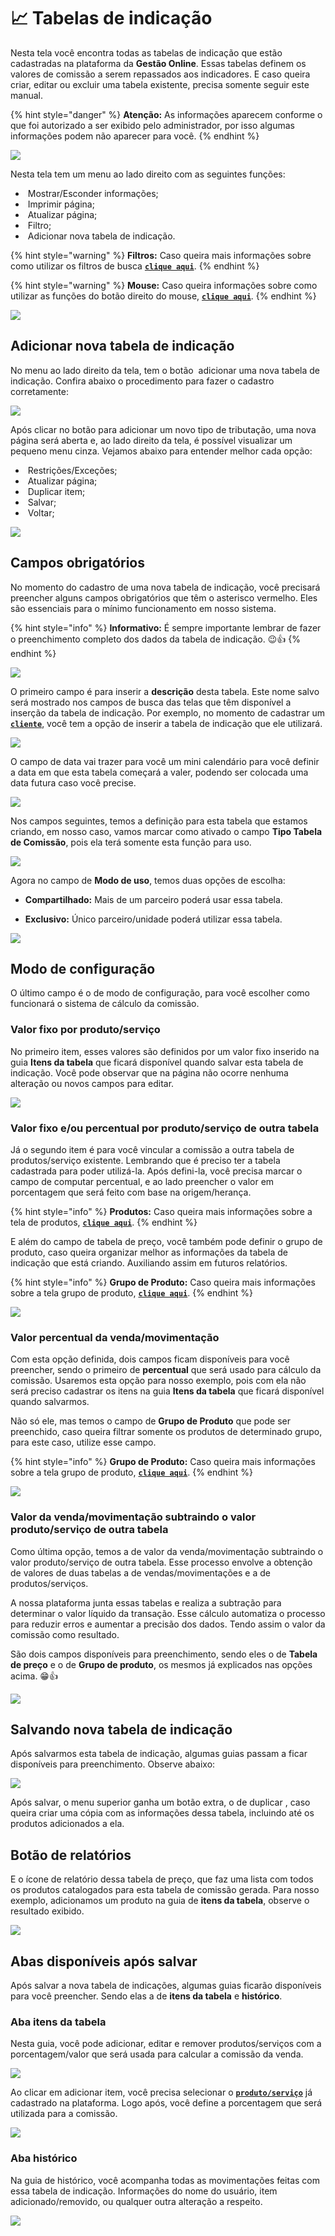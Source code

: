 # 📈 Tabelas de indicação

Nesta tela você encontra todas as tabelas de indicação que estão cadastradas na plataforma da **Gestão Online**. Essas tabelas definem os valores de comissão a serem repassados aos indicadores. E caso queira criar, editar ou excluir uma tabela existente, precisa somente seguir este manual.

{% hint style="danger" %}
**Atenção:** As informações aparecem conforme o que foi autorizado a ser exibido pelo administrador, por isso algumas informações podem não aparecer para você.
{% endhint %}

![](/erp-v2/assets/funcionalidades/indicadores_afiliados/aba_tabela_indicacao.gif)

Nesta tela tem um menu ao lado direito com as seguintes funções:

- <img src="/erp-v2/assets/icon_exibir.png" alt="" data-size="line"> Mostrar/Esconder informações;
- <img src="/erp-v2/assets/icon_imprimir.png" alt="" data-size="line"> Imprimir página;
- <img src="/erp-v2/assets/icon_atualizar.png" alt="" data-size="line"> Atualizar página;
- <img src="/erp-v2/assets/icon_filtro.png" alt="" data-size="line"> Filtro;
- <img src="/erp-v2/assets/icon_add.png" alt="" data-size="line"> Adicionar nova tabela de indicação.

{% hint style="warning" %}
**Filtros:** Caso queira mais informações sobre como utilizar os filtros de busca [**`clique aqui`**](/erp-v2/primeiro_acesso/filtros.md).
{% endhint %}

{% hint style="warning" %}
**Mouse:** Caso queira informações sobre como utilizar as funções do botão direito do mouse, [**`clique aqui`**](https://docs.gestao.plus/erp-v2/primeiro_acesso/atalhos_internos#menu-botao-direito-do-mouse).
{% endhint %}

![](/erp-v2/assets/funcionalidades/indicadores_afiliados/aba_tabela_indicacao_menu.png)

## Adicionar nova tabela de indicação

No menu ao lado direito da tela, tem o botão <img src="/erp-v2/assets/icon_add.png" alt="" data-size="line"> adicionar uma nova tabela de indicação. Confira abaixo o procedimento para fazer o cadastro corretamente:

![](/erp-v2/assets/funcionalidades/indicadores_afiliados/aba_tabela_indicacao_add.png)

Após clicar no botão para adicionar um novo tipo de tributação, uma nova página será aberta e, ao lado direito da tela, é possível visualizar um pequeno menu cinza. Vejamos abaixo para entender melhor cada opção:

- <img src="/erp-v2/assets/icon_cadeado.png" alt="" data-size="line"> Restrições/Exceções;
- <img src="/erp-v2/assets/icon_atualizar.png" alt="" data-size="line"> Atualizar página;
- <img src="/erp-v2/assets/icon_duplicar.png" alt="" data-size="line"> Duplicar item;
- <img src="/erp-v2/assets/icon_salvar.png" alt="" data-size="line"> Salvar;
- <img src="/erp-v2/assets/icon_voltar.png" alt="" data-size="line"> Voltar;

![](/erp-v2/assets/funcionalidades/indicadores_afiliados/aba_tabela_indicacao_add_menu.png)

## Campos obrigatórios

No momento do cadastro de uma nova tabela de indicação, você precisará preencher alguns campos obrigatórios que têm o asterisco vermelho. Eles são essenciais para o mínimo funcionamento em nosso sistema.

{% hint style="info" %}
**Informativo:** É sempre importante lembrar de fazer o preenchimento completo dos dados da tabela de indicação. 😉👍
{% endhint %}

![](/erp-v2/assets/funcionalidades/indicadores_afiliados/aba_tabela_indicacao_add_campos_obrigatorios.png)

O primeiro campo é para inserir a **descrição** desta tabela. Este nome salvo será mostrado nos campos de busca das telas que têm disponível a inserção da tabela de indicação. Por exemplo, no momento de cadastrar um [**`cliente`**](/erp-v2/funcionalidades/parceiros/clientes.md), você tem a opção de inserir a tabela de indicação que ele utilizará.

![](/erp-v2/assets/funcionalidades/indicadores_afiliados/aba_tabela_indicacao_add_campo_descricao.png)

O campo de data vai trazer para você um mini calendário para você definir a data em que esta tabela começará a valer, podendo ser colocada uma data futura caso você precise.

![](/erp-v2/assets/funcionalidades/indicadores_afiliados/aba_tabela_indicacao_add_campo_data.gif)

Nos campos seguintes, temos a definição para esta tabela que estamos criando, em nosso caso, vamos marcar como ativado o campo **Tipo Tabela de Comissão**, pois ela terá somente esta função para uso.

![](/erp-v2/assets/funcionalidades/indicadores_afiliados/aba_tabela_indicacao_add_campo_tipo_tabela.png)

Agora no campo de **Modo de uso**, temos duas opções de escolha:

- **Compartilhado:** Mais de um parceiro poderá usar essa tabela.

- **Exclusivo:** Único parceiro/unidade poderá utilizar essa tabela.

![](/erp-v2/assets/funcionalidades/indicadores_afiliados/aba_tabela_indicacao_add_campo_modo_uso.png)

## Modo de configuração

O último campo é o de modo de configuração, para você escolher como funcionará o sistema de cálculo da comissão.

### Valor fixo por produto/serviço

No primeiro item, esses valores são definidos por um valor fixo inserido na guia **Itens da tabela** que ficará disponível quando salvar esta tabela de indicação. Você pode observar que na página não ocorre nenhuma alteração ou novos campos para editar.

![](/erp-v2/assets/funcionalidades/indicadores_afiliados/aba_tabela_indicacao_add_campo_modo_configuracao_valor_fixo.png)

### Valor fixo e/ou percentual por produto/serviço de outra tabela

Já o segundo item é para você vincular a comissão a outra tabela de produtos/serviço existente. Lembrando que é preciso ter a tabela cadastrada para poder utilizá-la. Após defini-la, você precisa marcar o campo de computar percentual, e ao lado preencher o valor em porcentagem que será feito com base na origem/herança.

{% hint style="info" %}
**Produtos:** Caso queira mais informações sobre a tela de produtos, [**`clique aqui`**](/erp-v2/funcionalidades/produtos_servicos/produtos.md).
{% endhint %}

E além do campo de tabela de preço, você também pode definir o grupo de produto, caso queira organizar melhor as informações da tabela de indicação que está criando. Auxiliando assim em futuros relatórios.

{% hint style="info" %}
**Grupo de Produto:** Caso queira mais informações sobre a tela grupo de produto, [**`clique aqui`**](/erp-v2/funcionalidades/produtos_servicos/grupo_produto.md).
{% endhint %}

![](/erp-v2/assets/funcionalidades/indicadores_afiliados/aba_tabela_indicacao_add_campo_modo_configuracao_valor_fixo_outra_tabela.png)

### Valor percentual da venda/movimentação

Com esta opção definida, dois campos ficam disponíveis para você preencher, sendo o primeiro de **percentual** que será usado para cálculo da comissão. Usaremos esta opção para nosso exemplo, pois com ela não será preciso cadastrar os itens na guia **Itens da tabela** que ficará disponível quando salvarmos.

Não só ele, mas temos o campo de **Grupo de Produto** que pode ser preenchido, caso queira filtrar somente os produtos de determinado grupo, para este caso, utilize esse campo.

{% hint style="info" %}
**Grupo de Produto:** Caso queira mais informações sobre a tela grupo de produto, [**`clique aqui`**](/erp-v2/funcionalidades/produtos_servicos/grupo_produto.md).
{% endhint %}

![](/erp-v2/assets/funcionalidades/indicadores_afiliados/aba_tabela_indicacao_add_campo_modo_configuracao_valor_percentual.png)

### Valor da venda/movimentação subtraindo o valor produto/serviço de outra tabela

Como última opção, temos a de valor da venda/movimentação subtraindo o valor produto/serviço de outra tabela. Esse processo envolve a obtenção de valores de duas tabelas a de vendas/movimentações e a de produtos/serviços. 

A nossa plataforma junta essas tabelas e realiza a subtração para determinar o valor líquido da transação. Esse cálculo automatiza o processo para reduzir erros e aumentar a precisão dos dados. Tendo assim o valor da comissão como resultado.

São dois campos disponíveis para preenchimento, sendo eles o de **Tabela de preço** e o de **Grupo de produto**, os mesmos já explicados nas opções acima. 😁👍

![](/erp-v2/assets/funcionalidades/indicadores_afiliados/aba_tabela_indicacao_add_campo_modo_configuracao_valor_subtraindo.png)

## Salvando nova tabela de indicação

Após salvarmos esta tabela de indicação, algumas guias passam a ficar disponíveis para preenchimento. Observe abaixo:

![](/erp-v2/assets/funcionalidades/indicadores_afiliados/aba_tabela_indicacao_add_salvar.gif)

Após salvar, o menu superior ganha um botão extra, o de duplicar <img src="/erp-v2/assets/icon_duplicar.png" alt="" data-size="line">, caso queira criar uma cópia com as informações dessa tabela, incluindo até os produtos adicionados a ela.

## Botão de relatórios

E o ícone de relatório dessa tabela de preço, que faz uma lista com todos os produtos catalogados para esta tabela de comissão gerada. Para nosso exemplo, adicionamos um produto na guia de **itens da tabela**, observe o resultado exibido.

![](/erp-v2/assets/funcionalidades/indicadores_afiliados/aba_tabela_indicacao_add_relatorio.gif)

## Abas disponíveis após salvar

Após salvar a nova tabela de indicações, algumas guias ficarão disponíveis para você preencher. Sendo elas a de **itens da tabela** e **histórico**.

### Aba itens da tabela

Nesta guia, você pode adicionar, editar e remover produtos/serviços com a porcentagem/valor que será usada para calcular a comissão da venda.

![](/erp-v2/assets/funcionalidades/indicadores_afiliados/aba_tabela_indicacao_add_guia_itens.png)

Ao clicar em adicionar item, você precisa selecionar o [**`produto/serviço`**](/erp-v2/funcionalidades/produtos_servicos/README.md) já cadastrado na plataforma. Logo após, você define a porcentagem que será utilizada para a comissão.

![](/erp-v2/assets/funcionalidades/indicadores_afiliados/aba_tabela_indicacao_add_guia_itens_add.png)

### Aba histórico

Na guia de histórico, você acompanha todas as movimentações feitas com essa tabela de indicação. Informações do nome do usuário, item adicionado/removido, ou qualquer outra alteração a respeito.

![](/erp-v2/assets/funcionalidades/indicadores_afiliados/aba_tabela_indicacao_add_guia_historico.png)